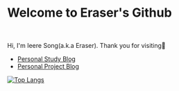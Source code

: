 # Welcome to Eraser's Github
<br>

Hi, I'm Ieere Song(a.k.a Eraser). Thank you for visiting👋

* [Personal Study Blog](https://sirzzang.github.io)
* [Personal Project Blog](https://projectlog-eraser.tistory.com/)

[![Top Langs](https://github-readme-stats.vercel.app/api/top-langs/?username=sirzzang&layout=compact&hide=jupyter%20notebook)](https://github.com/anuraghazra/github-readme-stats)


<!--
**sirzzang/sirzzang** is a ✨ _special_ ✨ repository because its `README.md` (this file) appears on your GitHub profile.

Here are some ideas to get you started:

- 🔭 I’m currently working on ...
- 🌱 I’m currently learning ...
- 👯 I’m looking to collaborate on ...
- 🤔 I’m looking for help with ...
- 💬 Ask me about ...
- 📫 How to reach me: ...
- 😄 Pronouns: ...
- ⚡ Fun fact: ...
-->
